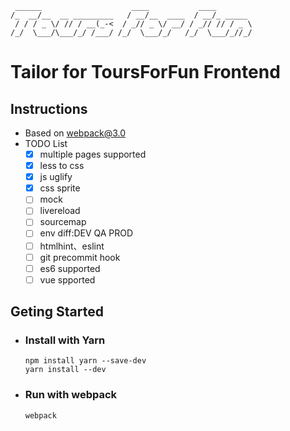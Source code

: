 ```
 ______                    ____           ____        
/_  __/__  __ _________   / __/__  ____  / __/_ _____ 
 / / / _ \/ // / __(_-<  / _// _ \/ __/ / _// // / _ \
/_/  \___/\___/_/ /___/ /_/  \___/_/   /_/  \___/_//_/
```

# Tailor for ToursForFun Frontend

## Instructions
- Based on webpack@3.0
- TODO List
	- [x] multiple pages supported
	- [x] less to css
	- [x] js uglify
	- [x] css sprite
	- [ ] mock
	- [ ] livereload
	- [ ] sourcemap
	- [ ] env diff:DEV QA PROD
	- [ ] htmlhint、eslint
	- [ ] git precommit hook
	- [ ] es6 supported
	- [ ] vue spported

## Geting Started
- ### Install with Yarn
	
    ```
    npm install yarn --save-dev	
	yarn install --dev
    ```
- ### Run with webpack
    
    ```
	webpack
    ```
